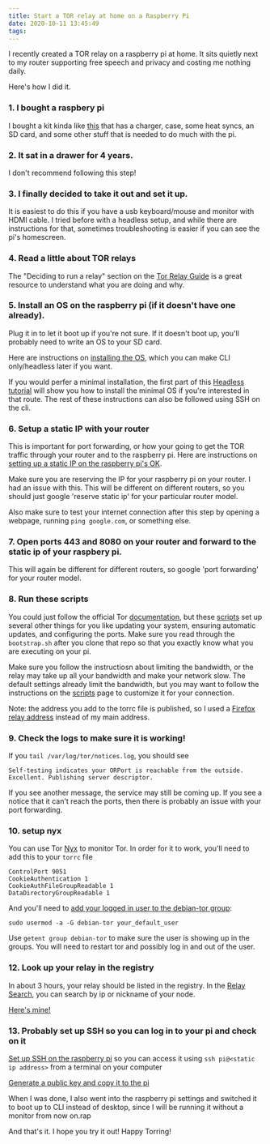```yaml
---
title: Start a TOR relay at home on a Raspberry Pi
date: 2020-10-11 13:45:49
tags:
---
```


I recently created a TOR relay on a raspberry pi at home. It sits quietly next to my router supporting free speech and privacy and costing me nothing daily.

Here's how I did it.

### 1. I bought a raspbery pi

I bought a kit kinda like [this](https://www.adafruit.com/product/3058) that has a charger, case, some heat syncs, an SD card, and some other stuff that is needed to do much with the pi.

### 2. It sat in a drawer for 4 years. 

I don't recommend following this step!

### 3. I finally decided to take it out and set it up.

It is easiest to do this if you have a usb keyboard/mouse and monitor with HDMI cable. I tried before with a headless setup, and while there are instructions for that, sometimes troubleshooting is easier if you can see the pi's homescreen.

### 4. Read a little about TOR relays

The "Deciding to run a relay" section on the [Tor Relay Guide](https://trac.torproject.org/projects/tor/wiki/TorRelayGuide) is a great resource to understand what you are doing and why.
 
### 5. Install an OS on the raspberry pi (if it doesn't have one already).

Plug it in to let it boot up if you're not sure. If it doesn't boot up, you'll probably need to write an OS to your SD card.

Here are instructions on [installing the OS](https://www.raspberrypi.org/downloads/), which you can make CLI only/headless later if you want.

If you would perfer a minimal installation, the first part of this [Headless tutorial](https://3os.org/raspberryPi/TOR-Pi/) will show you how to install the minimal OS if you're interested in that route. The rest of these instructions can also be followed using SSH on the cli.

### 6. Setup a static IP with your router

This is important for port forwarding, or how your going to get the TOR traffic through your router and to the raspberry pi. Here are instructions on [setting up a static IP on the raspberry pi's OK](https://pimylifeup.com/raspberry-pi-static-ip-address/).

Make sure you are reserving the IP for your raspberry pi on your router. I had an issue with this.  This will be different on different routers, so you should just google 'reserve static ip' for your particular router model.

Also make sure to test your internet connection after this step by opening a webpage, running `ping google.com`, or something else.

### 7. Open ports 443 and 8080 on your router and forward to the static ip of your raspbery pi.

This will again be different for different routers, so google 'port forwarding' for your router model.

### 8. Run these scripts

You could just follow the official Tor [documentation](https://trac.torproject.org/projects/tor/wiki/TorRelayGuide#Parttwo:technicalsetup), but these [scripts](https://www.linux.com/news/turn-your-raspberry-pi-tor-relay-node/) set up several other things for you like updating your system, ensuring automatic updates, and configuring the ports. Make sure you read through the `bootstrap.sh` after you clone that repo so that you exactly know what you are executing on your pi.

Make sure you follow the instructiosn about limiting the bandwidth, or the relay may take up all your bandwidth and make your network slow. The default settings already limit the bandwidth, but you may want to follow the instructions on the [scripts](https://www.linux.com/news/turn-your-raspberry-pi-tor-relay-node/) page to customize it for your connection.

Note: the address you add to the torrc file is published, so I used a [Firefox relay address](https://relay.firefox.com/accounts/profile/) instead of my main address.

### 9. Check the logs to make sure it is working!

If you `tail /var/log/tor/notices.log`, you should see

`Self-testing indicates your ORPort is reachable from the outside. Excellent. Publishing server descriptor.`

If you see another message, the service may still be coming up. If you see a notice that it can't reach the ports, then there is probably an issue with your port forwarding.

### 10. setup nyx

You can use Tor [Nyx](https://nyx.torproject.org/) to monitor Tor. In order for it to work, you'll need to add this to your `torrc` file

```
ControlPort 9051
CookieAuthentication 1
CookieAuthFileGroupReadable 1
DataDirectoryGroupReadable 1
```

And you'll need to [add your logged in user to the debian-tor group](https://tor.stackexchange.com/questions/21109/debian-tor-vs-user):

```
sudo usermod -a -G debian-tor your_default_user
```

Use `getent group debian-tor` to make sure the user is showing up in the groups. You will need to restart tor and possibly log in and out of the user.

### 12. Look up your relay in the registry

In about 3 hours, your relay should be listed in the registry. In the [Relay Search](https://metrics.torproject.org/rs.html), you can search by ip or nickname of your node.

[Here's mine!](https://metrics.torproject.org/rs.html#details/7DADCE22CFB595E235C55F9F285CFE440802BE65)

### 13. Probably set up SSH so you can log in to your pi and check on it

[Set up SSH on the raspberry pi](https://www.raspberrypi.org/documentation/remote-access/ssh/) so you can access it using `ssh pi@<static ip address>` from a terminal on your computer

[Generate a public key and copy it to the pi](https://3os.org/linux/SSH_Service_Security/#ssh_service_security)

When I was done, I also went into the raspberry pi settings and switched it to boot up to CLI instead of desktop, since I will be running it without a monitor from now on.rap



And that's it. I hope you try it out! Happy Torring!